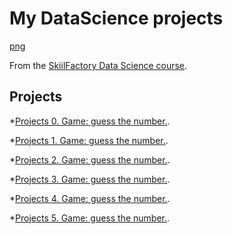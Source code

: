 

# My DataScience projects

[png](https://user-images.githubusercontent.com/70801558/154905566-015628e2-5e95-4b25-8d19-f109c18ddc4a.png)


From the [SkiilFactory Data Science course](https://skillfactory.ru/data-science).


## Projects

*[Projects 0. Game: guess the number.](https://github.com/Denis-python/VS_code/tree/main/Project_0).

*[Projects 1. Game: guess the number.]().

*[Projects 2. Game: guess the number.]().

*[Projects 3. Game: guess the number.]().

*[Projects 4. Game: guess the number.]().

*[Projects 5. Game: guess the number.]().

